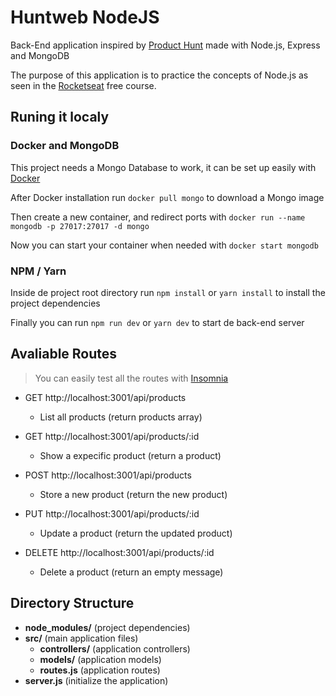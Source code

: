 # Huntweb NodeJS

Back-End application inspired by [Product Hunt](https://www.producthunt.com/) made with Node.js, Express and MongoDB

The purpose of this application is to practice the concepts of Node.js as seen in the [Rocketseat](https://rocketseat.com.br/) free course.

## Runing it localy

### Docker and MongoDB

This project needs a Mongo Database to work, it can be set up easily with [Docker](https://www.docker.com/products/docker-desktop)

After Docker installation run `docker pull mongo` to download a Mongo image

Then create a new container, and redirect ports with `docker run --name mongodb -p 27017:27017 -d mongo`

Now you can start your container when needed with `docker start mongodb`

### NPM / Yarn

Inside de project root directory run `npm install` or `yarn install` to install the project dependencies

Finally you can run `npm run dev` or `yarn dev` to start de back-end server

## Avaliable Routes

> You can easily test all the routes with [Insomnia](https://insomnia.rest/download/)

- GET http://localhost:3001/api/products
  - List all products (return products array)
  
- GET http://localhost:3001/api/products/:id
  - Show a expecific product (return a product)
  
- POST http://localhost:3001/api/products
  - Store a new product (return the new product)
  
- PUT http://localhost:3001/api/products/:id
  - Update a product (return the updated product)
  
- DELETE http://localhost:3001/api/products/:id
  - Delete a product (return an empty message)
  
## Directory Structure

- **node_modules/** (project dependencies)
- **src/** (main application files)
  - **controllers/** (application controllers)
  - **models/** (application models)
  - **routes.js** (application routes)
- **server.js** (initialize the application)
